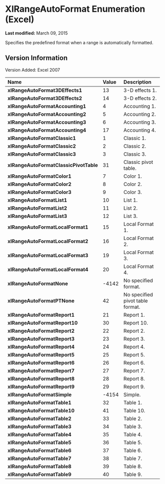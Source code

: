 
# XlRangeAutoFormat Enumeration (Excel)

 **Last modified:** March 09, 2015

Specifies the predefined format when a range is automatically formatted.

## Version Information

Version Added: Excel 2007 



|**Name**|**Value**|**Description**|
|:-----|:-----|:-----|
| **xlRangeAutoFormat3DEffects1**|13|3-D effects 1.|
| **xlRangeAutoFormat3DEffects2**|14|3-D effects 2.|
| **xlRangeAutoFormatAccounting1**|4|Accounting 1.|
| **xlRangeAutoFormatAccounting2**|5|Accounting 2.|
| **xlRangeAutoFormatAccounting3**|6|Accounting 3.|
| **xlRangeAutoFormatAccounting4**|17|Accounting 4.|
| **xlRangeAutoFormatClassic1**|1|Classic 1.|
| **xlRangeAutoFormatClassic2**|2|Classic 2.|
| **xlRangeAutoFormatClassic3**|3|Classic 3.|
| **xlRangeAutoFormatClassicPivotTable**|31|Classic pivot table.|
| **xlRangeAutoFormatColor1**|7|Color 1.|
| **xlRangeAutoFormatColor2**|8|Color 2.|
| **xlRangeAutoFormatColor3**|9|Color 3.|
| **xlRangeAutoFormatList1**|10|List 1.|
| **xlRangeAutoFormatList2**|11|List 2.|
| **xlRangeAutoFormatList3**|12|List 3.|
| **xlRangeAutoFormatLocalFormat1**|15|Local Format 1.|
| **xlRangeAutoFormatLocalFormat2**|16|Local Format 2.|
| **xlRangeAutoFormatLocalFormat3**|19|Local Format 3.|
| **xlRangeAutoFormatLocalFormat4**|20|Local Format 4.|
| **xlRangeAutoFormatNone**|-4142|No specified format.|
| **xlRangeAutoFormatPTNone**|42|No specified pivot table format.|
| **xlRangeAutoFormatReport1**|21|Report 1.|
| **xlRangeAutoFormatReport10**|30|Report 10.|
| **xlRangeAutoFormatReport2**|22|Report 2.|
| **xlRangeAutoFormatReport3**|23|Report 3.|
| **xlRangeAutoFormatReport4**|24|Report 4.|
| **xlRangeAutoFormatReport5**|25|Report 5.|
| **xlRangeAutoFormatReport6**|26|Report 6.|
| **xlRangeAutoFormatReport7**|27|Report 7.|
| **xlRangeAutoFormatReport8**|28|Report 8.|
| **xlRangeAutoFormatReport9**|29|Report 9.|
| **xlRangeAutoFormatSimple**|-4154|Simple.|
| **xlRangeAutoFormatTable1**|32|Table 1.|
| **xlRangeAutoFormatTable10**|41|Table 10.|
| **xlRangeAutoFormatTable2**|33|Table 2.|
| **xlRangeAutoFormatTable3**|34|Table 3.|
| **xlRangeAutoFormatTable4**|35|Table 4.|
| **xlRangeAutoFormatTable5**|36|Table 5.|
| **xlRangeAutoFormatTable6**|37|Table 6.|
| **xlRangeAutoFormatTable7**|38|Table 7.|
| **xlRangeAutoFormatTable8**|39|Table 8.|
| **xlRangeAutoFormatTable9**|40|Table 9.|
